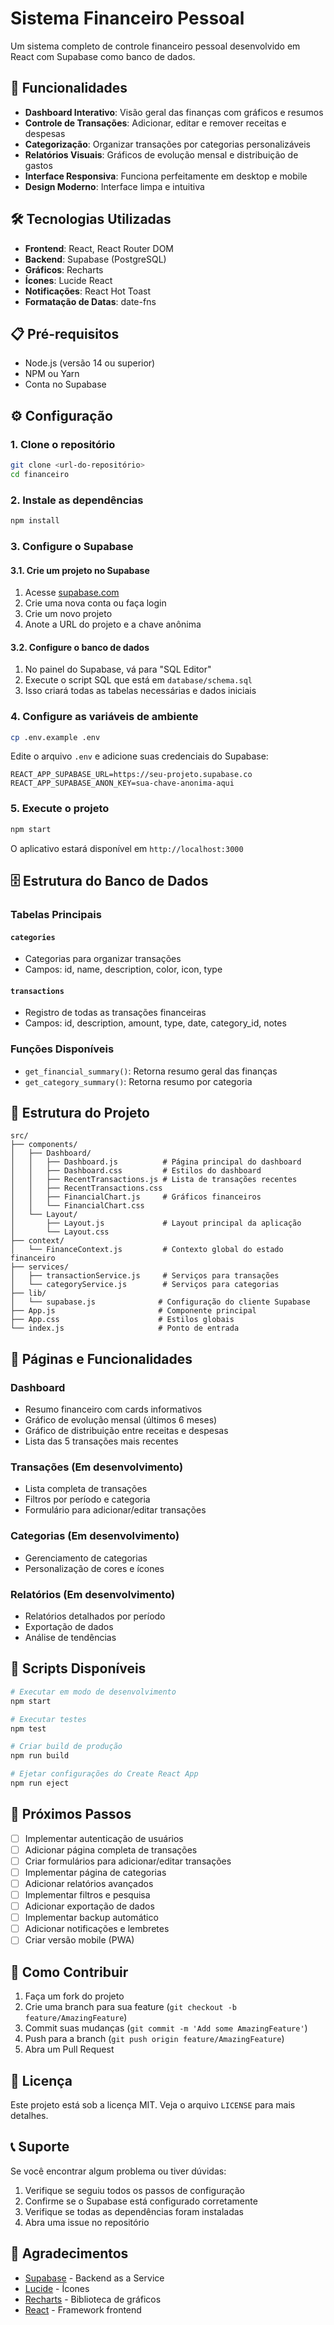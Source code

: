 # Sistema Financeiro Pessoal

Um sistema completo de controle financeiro pessoal desenvolvido em React com Supabase como banco de dados.

## 🚀 Funcionalidades

- **Dashboard Interativo**: Visão geral das finanças com gráficos e resumos
- **Controle de Transações**: Adicionar, editar e remover receitas e despesas
- **Categorização**: Organizar transações por categorias personalizáveis
- **Relatórios Visuais**: Gráficos de evolução mensal e distribuição de gastos
- **Interface Responsiva**: Funciona perfeitamente em desktop e mobile
- **Design Moderno**: Interface limpa e intuitiva

## 🛠️ Tecnologias Utilizadas

- **Frontend**: React, React Router DOM
- **Backend**: Supabase (PostgreSQL)
- **Gráficos**: Recharts
- **Ícones**: Lucide React
- **Notificações**: React Hot Toast
- **Formatação de Datas**: date-fns

## 📋 Pré-requisitos

- Node.js (versão 14 ou superior)
- NPM ou Yarn
- Conta no Supabase

## ⚙️ Configuração

### 1. Clone o repositório
```bash
git clone <url-do-repositório>
cd financeiro
```

### 2. Instale as dependências
```bash
npm install
```

### 3. Configure o Supabase

#### 3.1. Crie um projeto no Supabase
1. Acesse [supabase.com](https://supabase.com)
2. Crie uma nova conta ou faça login
3. Crie um novo projeto
4. Anote a URL do projeto e a chave anônima

#### 3.2. Configure o banco de dados
1. No painel do Supabase, vá para "SQL Editor"
2. Execute o script SQL que está em `database/schema.sql`
3. Isso criará todas as tabelas necessárias e dados iniciais

### 4. Configure as variáveis de ambiente
```bash
cp .env.example .env
```

Edite o arquivo `.env` e adicione suas credenciais do Supabase:
```env
REACT_APP_SUPABASE_URL=https://seu-projeto.supabase.co
REACT_APP_SUPABASE_ANON_KEY=sua-chave-anonima-aqui
```

### 5. Execute o projeto
```bash
npm start
```

O aplicativo estará disponível em `http://localhost:3000`

## 🗄️ Estrutura do Banco de Dados

### Tabelas Principais

#### `categories`
- Categorias para organizar transações
- Campos: id, name, description, color, icon, type

#### `transactions`
- Registro de todas as transações financeiras
- Campos: id, description, amount, type, date, category_id, notes

### Funções Disponíveis

- `get_financial_summary()`: Retorna resumo geral das finanças
- `get_category_summary()`: Retorna resumo por categoria

## 🎨 Estrutura do Projeto

```
src/
├── components/
│   ├── Dashboard/
│   │   ├── Dashboard.js          # Página principal do dashboard
│   │   ├── Dashboard.css         # Estilos do dashboard
│   │   ├── RecentTransactions.js # Lista de transações recentes
│   │   ├── RecentTransactions.css
│   │   ├── FinancialChart.js     # Gráficos financeiros
│   │   └── FinancialChart.css
│   └── Layout/
│       ├── Layout.js             # Layout principal da aplicação
│       └── Layout.css
├── context/
│   └── FinanceContext.js         # Contexto global do estado financeiro
├── services/
│   ├── transactionService.js     # Serviços para transações
│   └── categoryService.js        # Serviços para categorias
├── lib/
│   └── supabase.js              # Configuração do cliente Supabase
├── App.js                       # Componente principal
├── App.css                      # Estilos globais
└── index.js                     # Ponto de entrada
```

## 📱 Páginas e Funcionalidades

### Dashboard
- Resumo financeiro com cards informativos
- Gráfico de evolução mensal (últimos 6 meses)
- Gráfico de distribuição entre receitas e despesas
- Lista das 5 transações mais recentes

### Transações (Em desenvolvimento)
- Lista completa de transações
- Filtros por período e categoria
- Formulário para adicionar/editar transações

### Categorias (Em desenvolvimento)
- Gerenciamento de categorias
- Personalização de cores e ícones

### Relatórios (Em desenvolvimento)
- Relatórios detalhados por período
- Exportação de dados
- Análise de tendências

## 🔧 Scripts Disponíveis

```bash
# Executar em modo de desenvolvimento
npm start

# Executar testes
npm test

# Criar build de produção
npm run build

# Ejetar configurações do Create React App
npm run eject
```

## 🎯 Próximos Passos

- [ ] Implementar autenticação de usuários
- [ ] Adicionar página completa de transações
- [ ] Criar formulários para adicionar/editar transações
- [ ] Implementar página de categorias
- [ ] Adicionar relatórios avançados
- [ ] Implementar filtros e pesquisa
- [ ] Adicionar exportação de dados
- [ ] Implementar backup automático
- [ ] Adicionar notificações e lembretes
- [ ] Criar versão mobile (PWA)

## 🤝 Como Contribuir

1. Faça um fork do projeto
2. Crie uma branch para sua feature (`git checkout -b feature/AmazingFeature`)
3. Commit suas mudanças (`git commit -m 'Add some AmazingFeature'`)
4. Push para a branch (`git push origin feature/AmazingFeature`)
5. Abra um Pull Request

## 📄 Licença

Este projeto está sob a licença MIT. Veja o arquivo `LICENSE` para mais detalhes.

## 📞 Suporte

Se você encontrar algum problema ou tiver dúvidas:

1. Verifique se seguiu todos os passos de configuração
2. Confirme se o Supabase está configurado corretamente
3. Verifique se todas as dependências foram instaladas
4. Abra uma issue no repositório

## 🙏 Agradecimentos

- [Supabase](https://supabase.com) - Backend as a Service
- [Lucide](https://lucide.dev) - Ícones
- [Recharts](https://recharts.org) - Biblioteca de gráficos
- [React](https://reactjs.org) - Framework frontend
